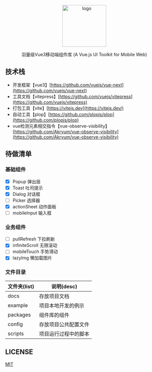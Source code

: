 <p align="center">
    <img alt="logo" src="https://i.loli.net/2021/03/06/GCHcpikNDSaBZQV.png" width="140" height="133">
</p>
<p align="center">羽量级Vue3移动端组件库 (A Vue.js UI Toolkit for Mobile Web)</p>

## 技术栈

- 开发框架【vue3】[https://github.com/vuejs/vue-next](https://github.com/vuejs/vue-next)
- 工具文档【vitepress】[https://github.com/vuejs/vitepress](https://github.com/vuejs/vitepress)
- 打包工具【vite】[https://vitejs.dev](https://vitejs.dev/)
- 自动工具【plop】[https://github.com/plopjs/plop](https://github.com/plopjs/plop)
- vue检测元素相交指令【vue-observe-visibility】[https://github.com/Akryum/vue-observe-visibility](https://github.com/Akryum/vue-observe-visibility)

## 待做清单

### 基础组件

- [x] Popup 弹出层
- [x] Toast 吐司提示
- [x] Dialog 对话框
- [ ] Picker 选择器
- [x] actionSheet 动作面板
- [ ] mobileInput 输入框

### 业务组件

- [ ] pullRefresh 下拉刷新
- [x] infiniteScroll 无限滚动
- [ ] mobileTouch 手势滑动
- [x] lazyImg 懒加载图片

### 文件目录

| 文件夹(list)   | 说明(desc)         |
| -------- | -------------------- |
| docs     | 存放项目文档       |
| example  | 项目本地开发的例示   |
| packages | 组件库的组件         |
| config   | 存放项目公共配置文件     |
| scripts  | 项目运行过程中的脚本 |

## LICENSE

[MIT](https://en.wikipedia.org/wiki/MIT_License)

